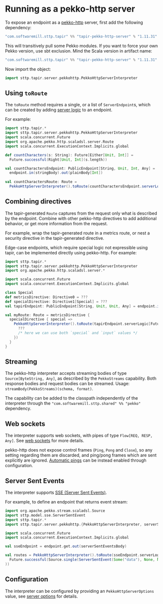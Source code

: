 # Running as a pekko-http server

To expose an endpoint as a [pekko-http](https://pekko.apache.org/docs/pekko-http/current/) server, first add the following 
dependency:

```scala
"com.softwaremill.sttp.tapir" %% "tapir-pekko-http-server" % "1.11.31"
```

This will transitively pull some Pekko modules. If you want to force
your own Pekko version, use sbt exclusion. Mind the Scala version in artifact name:

```scala
"com.softwaremill.sttp.tapir" %% "tapir-pekko-http-server" % "1.11.31" exclude("org.apache.pekko", "pekko-stream_2.12")
```

Now import the object:

```scala
import sttp.tapir.server.pekkohttp.PekkoHttpServerInterpreter
```

## Using `toRoute`

The `toRoute` method requires a single, or a list of `ServerEndpoint`s, which can be created by adding 
[server logic](logic.md) to an endpoint.

For example:

```scala
import sttp.tapir.*
import sttp.tapir.server.pekkohttp.PekkoHttpServerInterpreter
import scala.concurrent.Future
import org.apache.pekko.http.scaladsl.server.Route
import scala.concurrent.ExecutionContext.Implicits.global

def countCharacters(s: String): Future[Either[Unit, Int]] = 
  Future.successful(Right[Unit, Int](s.length))

val countCharactersEndpoint: PublicEndpoint[String, Unit, Int, Any] = 
  endpoint.in(stringBody).out(plainBody[Int])
  
val countCharactersRoute: Route = 
  PekkoHttpServerInterpreter().toRoute(countCharactersEndpoint.serverLogic(countCharacters))
```

## Combining directives

The tapir-generated `Route` captures from the request only what is described by the endpoint. Combine
with other pekko-http directives to add additional behavior, or get more information from the request.

For example, wrap the tapir-generated route in a metrics route, or nest a security directive in the
tapir-generated directive.

Edge-case endpoints, which require special logic not expressible using tapir, can be implemented directly
using pekko-http. For example:

```scala
import sttp.tapir.*
import sttp.tapir.server.pekkohttp.PekkoHttpServerInterpreter
import org.apache.pekko.http.scaladsl.server.*

import scala.concurrent.Future
import scala.concurrent.ExecutionContext.Implicits.global

class Special
def metricsDirective: Directive0 = ???
def specialDirective: Directive1[Special] = ???
val tapirEndpoint: PublicEndpoint[String, Unit, Unit, Any] = endpoint.in(path[String]("input"))

val myRoute: Route = metricsDirective {
  specialDirective { special =>
    PekkoHttpServerInterpreter().toRoute(tapirEndpoint.serverLogic[Future] { input => 
      ??? 
      /* here we can use both `special` and `input` values */
    })
  }
}
```

## Streaming

The pekko-http interpreter accepts streaming bodies of type `Source[ByteString, Any]`, as described by the `PekkoStreams`
capability. Both response bodies and request bodies can be streamed. Usage: `streamBody(PekkoStreams)(schema, format)`.

The capability can be added to the classpath independently of the interpreter through the 
`"com.softwaremill.sttp.shared" %% "pekko"` dependency.

## Web sockets

The interpreter supports web sockets, with pipes of type `Flow[REQ, RESP, Any]`. See [web sockets](../endpoint/websockets.md) 
for more details.

pekko-http does not expose control frames (`Ping`, `Pong` and `Close`), so any setting regarding them are discarded, and
ping/pong frames which are sent explicitly are ignored. [Automatic pings](https://pekko.apache.org/docs/pekko-http/current/server-side/websocket-support.html#automatic-keep-alive-ping-support) can be instead enabled through configuration.

## Server Sent Events

The interpreter supports [SSE (Server Sent Events)](https://developer.mozilla.org/en-US/docs/Web/API/Server-sent_events/Using_server-sent_events). 

For example, to define an endpoint that returns event stream:

```scala
import org.apache.pekko.stream.scaladsl.Source
import sttp.model.sse.ServerSentEvent
import sttp.tapir.*
import sttp.tapir.server.pekkohttp.{PekkoHttpServerInterpreter, serverSentEventsBody}

import scala.concurrent.Future
import scala.concurrent.ExecutionContext.Implicits.global

val sseEndpoint = endpoint.get.out(serverSentEventsBody)

val routes = PekkoHttpServerInterpreter().toRoute(sseEndpoint.serverLogicSuccess[Future](_ =>
  Future.successful(Source.single(ServerSentEvent(Some("data"), None, None, None)))
))
```

## Configuration

The interpreter can be configured by providing an `PekkoHttpServerOptions` value, see
[server options](options.md) for details.
